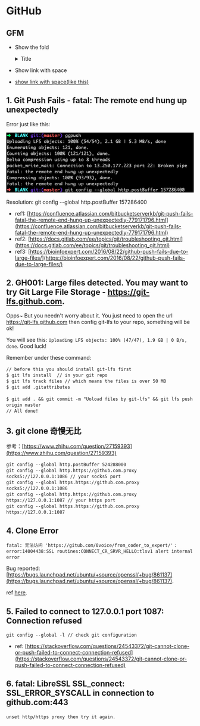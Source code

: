 # GitHub 

## GFM

- Show the fold

    <details>
    <summary>Title</summary>

    //
    // content
    //

    </details>

- Show link with space

* [show link with space(like this)](#show-link-with-space-like-this)

## 1. Git Push Fails - fatal: The remote end hung up unexpectedly

Error just like this:

![](https://github.com/i0Ek3/GotIssue/blob/master/iamges/git-push-fails.jpg)

Resolution: git config --global http.postBuffer 157286400

- ref1: [https://confluence.atlassian.com/bitbucketserverkb/git-push-fails-fatal-the-remote-end-hung-up-unexpectedly-779171796.html](https://confluence.atlassian.com/bitbucketserverkb/git-push-fails-fatal-the-remote-end-hung-up-unexpectedly-779171796.html)
- ref2: [https://docs.gitlab.com/ee/topics/git/troubleshooting_git.html](https://docs.gitlab.com/ee/topics/git/troubleshooting_git.html)
- ref3: [https://bioinfoexpert.com/2016/08/22/github-push-fails-due-to-large-files/](https://bioinfoexpert.com/2016/08/22/github-push-fails-due-to-large-files/)


## 2. GH001: Large files detected. You may want to try Git Large File Storage - https://git-lfs.github.com.

Opps~ But you needn't worry about it. You just need to open the url https://git-lfs.github.com then config git-lfs to your repo, something will be ok!

You will see this: `Uploading LFS objects: 100% (47/47), 1.9 GB | 0 B/s, done`. Good luck!

Remember under these command:
```Shell
// before this you should install git-lfs first
$ git lfs install  // in your git repo
$ git lfs track files // which means the files is over 50 MB
$ git add .gitattributes

$ git add . && git commit -m "Uoload files by git-lfs" && git lfs push origin master
// All done!
```

## 3. git clone 奇慢无比

参考：[https://www.zhihu.com/question/27159393](https://www.zhihu.com/question/27159393)

```Shell
git config --global http.postBuffer 524288000
git config --global http.https://github.com.proxy socks5://127.0.0.1:1086 // your socks5 port
git config --global https.https://github.com.proxy socks5://127.0.0.1:1086
git config --global http.https://github.com.proxy https://127.0.0.1:1087 // your https port
git config --global https.https://github.com.proxy https://127.0.0.1:1087
```

## 4. Clone Error

```
fatal: 无法访问 'https://gitub.com/0voice/from_coder_to_expert/'：error:14004438:SSL routines:CONNECT_CR_SRVR_HELLO:tlsv1 alert internal error
```

Bug reported: [https://bugs.launchpad.net/ubuntu/+source/openssl/+bug/861137](https://bugs.launchpad.net/ubuntu/+source/openssl/+bug/861137).

ref [here](https://confluence.atlassian.com/stashkb/clone-error-error-14077438-ssl-routines-ssl23_get_server_hello-tlsv1-alert-internal-error-638091514.html).

## 5. Failed to connect to 127.0.0.1 port 1087: Connection refused

```Shell
git config --global -l // check git configuration
```
- ref: [https://stackoverflow.com/questions/24543372/git-cannot-clone-or-push-failed-to-connect-connection-refused](https://stackoverflow.com/questions/24543372/git-cannot-clone-or-push-failed-to-connect-connection-refused)

## 6. fatal: LibreSSL SSL_connect: SSL_ERROR_SYSCALL in connection to github.com:443

```
unset http/https proxy then try it again.
```
